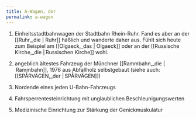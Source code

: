 ```yaml
---
title: A-Wagen, der
permalink: a-wagen
---
```


1. Einheitsstadtbahnwagen der Stadtbahn Rhein-Ruhr. Fand es aber an der [[Ruhr,_die | Ruhr]] häßlich und wanderte daher aus. Fühlt sich heute zum Beispiel am [[Olgaeck,_das | Olgaeck]] oder an der [[Russische Kirche,_die | Russischen Kirche]] wohl.

2. angeblich ältestes Fahrzeug der Münchner [[Rammbahn,_die | Rammbahn]], 1976 aus Abfallholz selbstgebaut (siehe auch: [[SPÅRVÄGEN,_der | SPÅRVÄGEN]])

3. Nordende eines jeden U-Bahn-Fahrzeugs

4. Fahrsperrentesteinrichtung mit unglaublichen Beschleunigungswerten

5. Medizinische Einrichtung zur Stärkung der Genickmuskulatur

